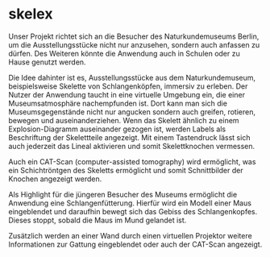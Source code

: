 # skelex

Unser Projekt richtet sich an die Besucher des Naturkundemuseums Berlin, um die Ausstellungsstücke nicht nur anzusehen, sondern auch anfassen zu dürfen. Des Weiteren könnte die Anwendung auch in Schulen oder zu Hause genutzt werden.

Die Idee dahinter ist es, Ausstellungsstücke aus dem Naturkundemuseum, beispielsweise Skelette von Schlangenköpfen, immersiv zu erleben. Der Nutzer der Anwendung taucht in eine virtuelle Umgebung ein, die einer Museumsatmosphäre nachempfunden ist. Dort kann man sich die Museumsgegenstände nicht nur angucken sondern auch greifen, rotieren, bewegen und auseinanderziehen. Wenn das Skelett ähnlich zu einem Explosion-Diagramm auseinander gezogen ist, werden Labels als Beschriftung der Skelettteile angezeigt. Mit einem Tastendruck lässt sich auch jederzeit das Lineal aktivieren und somit Skelettknochen vermessen.

Auch ein CAT-Scan (computer-assisted tomography) wird ermöglicht, was ein Schichtröntgen des Skeletts ermöglicht und somit Schnittbilder der Knochen angezeigt werden.

Als Highlight für die jüngeren Besucher des Museums ermöglicht die Anwendung eine Schlangenfütterung. Hierfür wird ein Modell einer Maus eingeblendet und daraufhin bewegt sich das Gebiss des Schlangenkopfes. Dieses stoppt, sobald die Maus im Mund gelandet ist.

Zusätzlich werden an einer Wand durch einen virtuellen Projektor weitere Informationen zur Gattung eingeblendet oder auch der CAT-Scan angezeigt.
